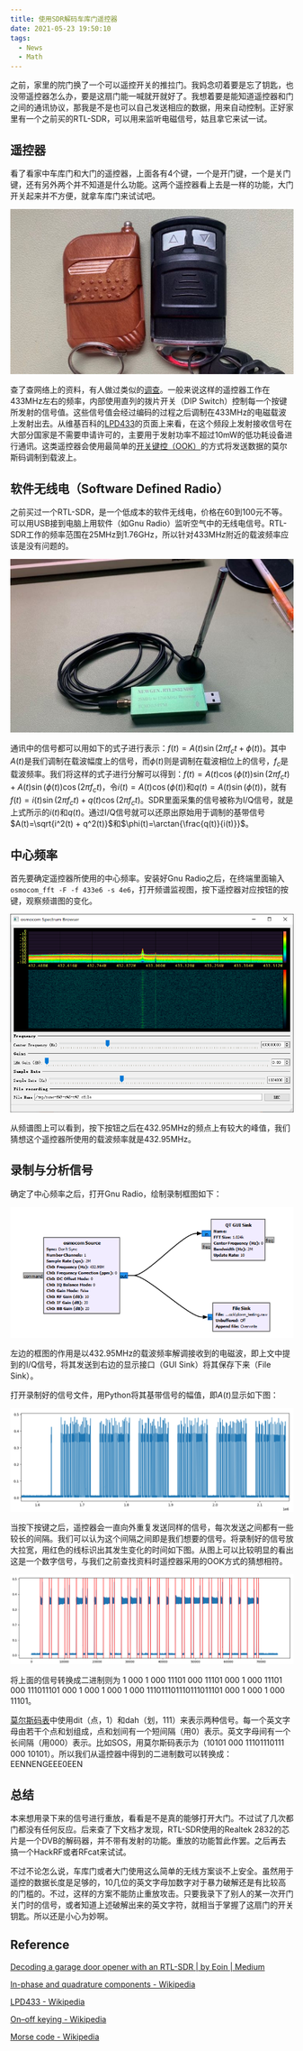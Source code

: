 ```yaml
---
title: 使用SDR解码车库门遥控器
date: 2021-05-23 19:50:10
tags:
  - News
  - Math
---
```


之前，家里的院门换了一个可以遥控开关的推拉门。我妈念叨着要是忘了钥匙，也没带遥控器怎么办，要是这扇门能一喊就开就好了。我想着要是能知道遥控器和门之间的通讯协议，那我是不是也可以自己发送相应的数据，用来自动控制。正好家里有一个之前买的RTL-SDR，可以用来监听电磁信号，姑且拿它来试一试。

## 遥控器

看了看家中车库门和大门的遥控器，上面各有4个键，一个是开门键，一个是关门键，还有另外两个并不知道是什么功能。这两个遥控器看上去是一样的功能，大门开关起来并不方便，就拿车库门来试试吧。

![garage-keys](../assets/garage_locks/garage-keys.jpg)

查了查网络上的资料，有人做过类似的[调查](https://medium.com/@eoindcoolest/decoding-a-garage-door-opener-with-an-rtl-sdr-5a47292e2bda#.qu46ncrr3)。一般来说这样的遥控器工作在433MHz左右的频率，内部使用直列的拨片开关（DIP Switch）控制每一个按键所发射的信号值。这些信号值会经过编码的过程之后调制在433MHz的电磁载波上发射出去。从维基百科的[LPD433](https://en.wikipedia.org/wiki/LPD433)的页面上来看，在这个频段上发射接收信号在大部分国家是不需要申请许可的，主要用于发射功率不超过10mW的低功耗设备进行通讯。这类遥控器会使用最简单的[开关键控（OOK）](https://zh.wikipedia.org/wiki/OOK)的方式将发送数据的莫尔斯码调制到载波上。

## 软件无线电（Software Defined Radio）

之前买过一个RTL-SDR，是一个低成本的软件无线电，价格在60到100元不等。可以用USB接到电脑上用软件（如Gnu Radio）监听空气中的无线电信号。RTL-SDR工作的频率范围在25MHz到1.76GHz，所以针对433MHz附近的载波频率应该是没有问题的。

![rtl-sdr](../assets/garage_locks/rtl-sdr.jpg)

通讯中的信号都可以用如下的式子进行表示：$f(t)=A(t)\sin(2\pi f_ct+\phi(t))$。其中$A(t)$是我们调制在载波幅度上的信号，而$\phi(t)$则是调制在载波相位上的信号，$f_c$是载波频率。我们将这样的式子进行分解可以得到：$f(t)=A(t)\cos(\phi(t))\sin(2\pi f_ct) + A(t)\sin(\phi(t))\cos(2\pi f_ct)$，令$i(t) = A(t)\cos(\phi(t))$和$q(t)=A(t)\sin(\phi(t))$，就有$f(t)=i(t)\sin(2\pi f_ct) + q(t)\cos(2\pi f_ct)$。SDR里面采集的信号被称为I/Q信号，就是上式所示的$i(t)$和$q(t)$。通过I/Q信号就可以还原出原始用于调制的基带信号$A(t)=\sqrt{i^2(t) + q^2(t)}$和$\phi(t)=\arctan{\frac{q(t)}{i(t)}}$。

## 中心频率

首先要确定遥控器所使用的中心频率。安装好Gnu Radio之后，在终端里面输入`osmocom_fft -F -f 433e6 -s 4e6`，打开频谱监视图，按下遥控器对应按钮的按键，观察频谱图的变化。

![spectrum](../assets/garage_locks/spectrum.png)

从频谱图上可以看到，按下按钮之后在432.95MHz的频点上有较大的峰值，我们猜想这个遥控器所使用的载波频率就是432.95MHz。

## 录制与分析信号

确定了中心频率之后，打开Gnu Radio，绘制录制框图如下：

![record_diagram](../assets/garage_locks/record_diagram.png)

左边的框图的作用是以432.95MHz的载波频率解调接收到的电磁波，即上文中提到的I/Q信号，将其发送到右边的显示接口（GUI Sink）将其保存下来（File Sink）。

打开录制好的信号文件，用Python将其基带信号的幅值，即$A(t)$显示如下图：

![raw_signal](../assets/garage_locks/raw_signal.png)

当按下按键之后，遥控器会一直向外重复发送同样的信号，每次发送之间都有一些较长的间隔。我们可以认为这个间隔之间即是我们想要的信号。将录制好的信号放大拉宽，用红色的线标识出其发生变化的时间如下图。从图上可以比较明显的看出这是一个数字信号，与我们之前查找资料时遥控器采用的OOK方式的猜想相符。

![raw_signal_zoom](../assets/garage_locks/raw_signal_zoom.png)

将上面的信号转换成二进制则为
1 000 1 000 11101 000 11101 000 1 000 11101 000 111011101 000 1 000 1 000 1 000 111011101110111011101 000 1 000 1 000 11101。

[莫尔斯码表](https://en.wikipedia.org/wiki/Morse_code)中使用dit（点，1）和dah（划，111）来表示两种信号。每一个英文字母由若干个点和划组成，点和划间有一个短间隔（用0）表示。英文字母间有一个长间隔（用000）表示。比如SOS，用莫尔斯码表示为（10101 000 11101110111 000 10101）。所以我们从遥控器中得到的二进制数可以转换成：EENNENGEEE0EEN

## 总结

本来想用录下来的信号进行重放，看看是不是真的能够打开大门。不过试了几次都门都没有任何反应。后来查了下文档才发现，RTL-SDR使用的Realtek 2832的芯片是一个DVB的解码器，并不带有发射的功能。重放的功能暂此作罢。之后再去搞一个HackRF或者RFcat来试试。

不过不论怎么说，车库门或者大门使用这么简单的无线方案谈不上安全。虽然用于遥控的数据长度是足够的，10几位的英文字母加数字对于暴力破解还是有比较高的门槛的。不过，这样的方案不能防止重放攻击。只要我录下了别人的某一次开门关门时的信号，或者知道上述破解出来的英文字符，就相当于掌握了这扇门的开关钥匙。所以还是小心为妙啊。

## Reference

[Decoding a garage door opener with an RTL-SDR | by Eoin | Medium](https://medium.com/@eoindcoolest/decoding-a-garage-door-opener-with-an-rtl-sdr-5a47292e2bda#.qu46ncrr3)

[In-phase and quadrature components - Wikipedia](https://en.wikipedia.org/wiki/In-phase_and_quadrature_components)

[LPD433 - Wikipedia](https://en.wikipedia.org/wiki/LPD433)

[On–off keying - Wikipedia](https://en.wikipedia.org/wiki/On–off_keying)

[Morse code - Wikipedia](https://en.wikipedia.org/wiki/Morse_code)


